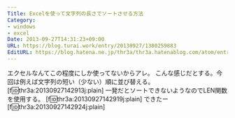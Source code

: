 ```yaml
---
Title: Excelを使って文字列の長さでソートさせる方法
Category:
- windows
- excel
Date: 2013-09-27T14:31:23+09:00
URL: https://blog.turai.work/entry/20130927/1380259883
EditURL: https://blog.hatena.ne.jp/thr3a/thr3a.hatenablog.com/atom/entry/11696248318758148215
---
```


エクセルなんてこの程度にしか使ってないからアレ。
こんな感じだとする。今回は例えば文字列の短い（少ない）順に並び替える。
[f:id:thr3a:20130927142913j:plain]
一発だとソートできないようなのでLEN関数を使用する。
[f:id:thr3a:20130927142919j:plain]
できたー
[f:id:thr3a:20130927142924j:plain]
